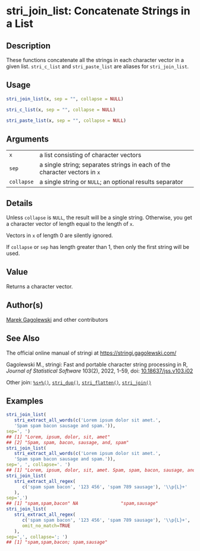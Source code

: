 # stri_join_list: Concatenate Strings in a List

## Description

These functions concatenate all the strings in each character vector in a given list. `stri_c_list` and `stri_paste_list` are aliases for `stri_join_list`.

## Usage

``` r
stri_join_list(x, sep = "", collapse = NULL)

stri_c_list(x, sep = "", collapse = NULL)

stri_paste_list(x, sep = "", collapse = NULL)
```

## Arguments

|            |                                                                            |
|------------|----------------------------------------------------------------------------|
| `x`        | a list consisting of character vectors                                     |
| `sep`      | a single string; separates strings in each of the character vectors in `x` |
| `collapse` | a single string or `NULL`; an optional results separator                   |

## Details

Unless `collapse` is `NULL`, the result will be a single string. Otherwise, you get a character vector of length equal to the length of `x`.

Vectors in `x` of length 0 are silently ignored.

If `collapse` or `sep` has length greater than 1, then only the first string will be used.

## Value

Returns a character vector.

## Author(s)

[Marek Gagolewski](https://www.gagolewski.com/) and other contributors

## See Also

The official online manual of <span class="pkg">stringi</span> at <https://stringi.gagolewski.com/>

Gagolewski M., <span class="pkg">stringi</span>: Fast and portable character string processing in R, *Journal of Statistical Software* 103(2), 2022, 1-59, doi: [10.18637/jss.v103.i02](https://doi.org/10.18637/jss.v103.i02)

Other join: [`%s+%()`](+25s+2B+25.md), [`stri_dup()`](stri_dup.md), [`stri_flatten()`](stri_flatten.md), [`stri_join()`](stri_join.md)

## Examples




```r
stri_join_list(
   stri_extract_all_words(c('Lorem ipsum dolor sit amet.',
   'Spam spam bacon sausage and spam.')),
sep=', ')
## [1] "Lorem, ipsum, dolor, sit, amet"       
## [2] "Spam, spam, bacon, sausage, and, spam"
stri_join_list(
   stri_extract_all_words(c('Lorem ipsum dolor sit amet.',
   'Spam spam bacon sausage and spam.')),
sep=', ', collapse='. ')
## [1] "Lorem, ipsum, dolor, sit, amet. Spam, spam, bacon, sausage, and, spam"
stri_join_list(
   stri_extract_all_regex(
      c('spam spam bacon', '123 456', 'spam 789 sausage'), '\\p{L}+'
   ),
sep=',')
## [1] "spam,spam,bacon" NA                "spam,sausage"
stri_join_list(
   stri_extract_all_regex(
      c('spam spam bacon', '123 456', 'spam 789 sausage'), '\\p{L}+',
      omit_no_match=TRUE
   ),
sep=',', collapse='; ')
## [1] "spam,spam,bacon; spam,sausage"
```
